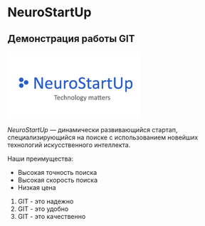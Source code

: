 # NeuroStartUp
## Демонстрация работы GIT

![](logo.png)

*NeuroStartUp* — динамически развивающийся стартап, специализирующийся на поиске с использованием новейших технологий искусственного интеллекта.

Наши преимущества:
* Высокая точность поиска
* Высокая скорость поиска
* Низкая цена

1. GIT - это надежно
1. GIT - это удобно
1. GIT - это качественно

